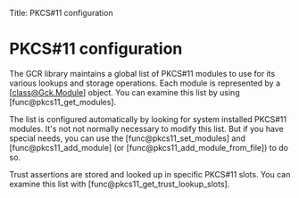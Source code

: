 Title: PKCS#11 configuration

PKCS#11 configuration
=====================
The GCR library maintains a global list of PKCS#11 modules to use for
its various lookups and storage operations. Each module is represented by
a [class@Gck.Module] object. You can examine this list by using
[func@pkcs11_get_modules].

The list is configured automatically by looking for system installed
PKCS#11 modules. It's not not normally necessary to modify this list. But
if you have special needs, you can use the [func@pkcs11_set_modules] and
[func@pkcs11_add_module] (or [func@pkcs11_add_module_from_file]) to do so.

Trust assertions are stored and looked up in specific PKCS#11 slots.
You can examine this list with [func@pkcs11_get_trust_lookup_slots].

